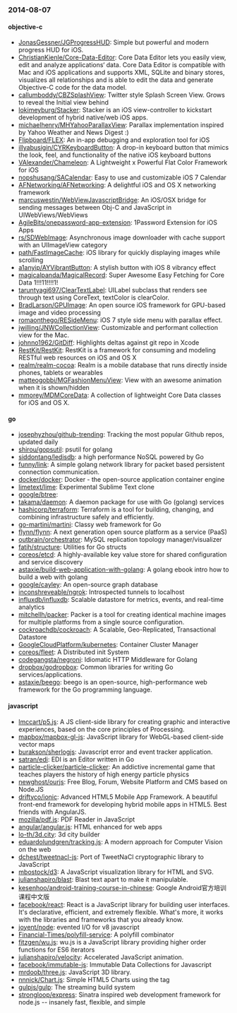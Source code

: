### 2014-08-07

#### objective-c
* [JonasGessner/JGProgressHUD](https://github.com/JonasGessner/JGProgressHUD): Simple but powerful and modern progress HUD for iOS.
* [ChristianKienle/Core-Data-Editor](https://github.com/ChristianKienle/Core-Data-Editor): Core Data Editor lets you easily view, edit and analyze applications‘ data. Core Data Editor is compatible with Mac and iOS applications and supports XML, SQLite and binary stores, visualizes all relationships and is able to edit the data and generate Objective-C code for the data model.
* [callumboddy/CBZSplashView](https://github.com/callumboddy/CBZSplashView): Twitter style Splash Screen View. Grows to reveal the Initial view behind
* [lokimeyburg/Stacker](https://github.com/lokimeyburg/Stacker): Stacker is an iOS view-controller to kickstart development of hybrid native/web iOS apps.
* [michaelhenry/MHYahooParallaxView](https://github.com/michaelhenry/MHYahooParallaxView): Parallax implementation inspired by Yahoo Weather and News Digest :)
* [Flipboard/FLEX](https://github.com/Flipboard/FLEX): An in-app debugging and exploration tool for iOS
* [illyabusigin/CYRKeyboardButton](https://github.com/illyabusigin/CYRKeyboardButton): A drop-in keyboard button that mimics the look, feel, and functionality of the native iOS keyboard buttons
* [VAlexander/Chameleon](https://github.com/VAlexander/Chameleon): A Lightweight x Powerful Flat Color Framework for iOS
* [nopshusang/SACalendar](https://github.com/nopshusang/SACalendar): Easy to use and customizable iOS 7 Calendar
* [AFNetworking/AFNetworking](https://github.com/AFNetworking/AFNetworking): A delightful iOS and OS X networking framework
* [marcuswestin/WebViewJavascriptBridge](https://github.com/marcuswestin/WebViewJavascriptBridge): An iOS/OSX bridge for sending messages between Obj-C and JavaScript in UIWebViews/WebViews
* [AgileBits/onepassword-app-extension](https://github.com/AgileBits/onepassword-app-extension): 1Password Extension for iOS Apps
* [rs/SDWebImage](https://github.com/rs/SDWebImage): Asynchronous image downloader with cache support with an UIImageView category
* [path/FastImageCache](https://github.com/path/FastImageCache): iOS library for quickly displaying images while scrolling
* [a1anyip/AYVibrantButton](https://github.com/a1anyip/AYVibrantButton): A stylish button with iOS 8 vibrancy effect
* [magicalpanda/MagicalRecord](https://github.com/magicalpanda/MagicalRecord): Super Awesome Easy Fetching for Core Data 1!!!11!!!!1!
* [taruntyagi697/ClearTextLabel](https://github.com/taruntyagi697/ClearTextLabel): UILabel subclass that renders see through text using CoreText, textColor is clearColor.
* [BradLarson/GPUImage](https://github.com/BradLarson/GPUImage): An open source iOS framework for GPU-based image and video processing
* [romaonthego/RESideMenu](https://github.com/romaonthego/RESideMenu): iOS 7 style side menu with parallax effect.
* [jwilling/JNWCollectionView](https://github.com/jwilling/JNWCollectionView): Customizable and performant collection view for the Mac.
* [johnno1962/GitDiff](https://github.com/johnno1962/GitDiff): Highlights deltas against git repo in Xcode
* [RestKit/RestKit](https://github.com/RestKit/RestKit): RestKit is a framework for consuming and modeling RESTful web resources on iOS and OS X
* [realm/realm-cocoa](https://github.com/realm/realm-cocoa): Realm is a mobile database that runs directly inside phones, tablets or wearables
* [matteogobbi/MGFashionMenuView](https://github.com/matteogobbi/MGFashionMenuView): View with an awesome animation when it is shown/hidden
* [mmorey/MDMCoreData](https://github.com/mmorey/MDMCoreData): A collection of lightweight Core Data classes for iOS and OS X.

#### go
* [josephyzhou/github-trending](https://github.com/josephyzhou/github-trending): Tracking the most popular Github repos, updated daily
* [shirou/gopsutil](https://github.com/shirou/gopsutil): psutil for golang
* [siddontang/ledisdb](https://github.com/siddontang/ledisdb): a high performance NoSQL powered by Go
* [funny/link](https://github.com/funny/link): A simple golang network library for packet based persistent connection communication.
* [docker/docker](https://github.com/docker/docker): Docker - the open-source application container engine
* [limetext/lime](https://github.com/limetext/lime): Experimental Sublime Text clone
* [google/btree](https://github.com/google/btree): 
* [takama/daemon](https://github.com/takama/daemon): A daemon package for use with Go (golang) services
* [hashicorp/terraform](https://github.com/hashicorp/terraform): Terraform is a tool for building, changing, and combining infrastructure safely and efficiently.
* [go-martini/martini](https://github.com/go-martini/martini): Classy web framework for Go
* [flynn/flynn](https://github.com/flynn/flynn): A next generation open source platform as a service (PaaS)
* [outbrain/orchestrator](https://github.com/outbrain/orchestrator): MySQL replication topology manager/visualizer
* [fatih/structure](https://github.com/fatih/structure): Utilities for Go structs
* [coreos/etcd](https://github.com/coreos/etcd): A highly-available key value store for shared configuration and service discovery
* [astaxie/build-web-application-with-golang](https://github.com/astaxie/build-web-application-with-golang): A golang ebook intro how to build a web with golang
* [google/cayley](https://github.com/google/cayley): An open-source graph database
* [inconshreveable/ngrok](https://github.com/inconshreveable/ngrok): Introspected tunnels to localhost
* [influxdb/influxdb](https://github.com/influxdb/influxdb): Scalable datastore for metrics, events, and real-time analytics
* [mitchellh/packer](https://github.com/mitchellh/packer): Packer is a tool for creating identical machine images for multiple platforms from a single source configuration.
* [cockroachdb/cockroach](https://github.com/cockroachdb/cockroach): A Scalable, Geo-Replicated, Transactional Datastore
* [GoogleCloudPlatform/kubernetes](https://github.com/GoogleCloudPlatform/kubernetes): Container Cluster Manager
* [coreos/fleet](https://github.com/coreos/fleet): A Distributed init System
* [codegangsta/negroni](https://github.com/codegangsta/negroni): Idiomatic HTTP Middleware for Golang
* [dropbox/godropbox](https://github.com/dropbox/godropbox): Common libraries for writing Go services/applications.
* [astaxie/beego](https://github.com/astaxie/beego): beego is an open-source, high-performance web framework for the Go programming language.

#### javascript
* [lmccart/p5.js](https://github.com/lmccart/p5.js): A JS client-side library for creating graphic and interactive experiences, based on the core principles of Processing.
* [mapbox/mapbox-gl-js](https://github.com/mapbox/mapbox-gl-js): JavaScript library for WebGL-based client-side vector maps
* [burakson/sherlogjs](https://github.com/burakson/sherlogjs): Javascript error and event tracker application.
* [satran/edi](https://github.com/satran/edi): EDI is an Editor written in Go
* [particle-clicker/particle-clicker](https://github.com/particle-clicker/particle-clicker): An addictive incremental game that teaches players the history of high energy particle physics
* [newghost/ourjs](https://github.com/newghost/ourjs): Free Blog, Forum, Website Platform and CMS  based on Node.JS
* [driftyco/ionic](https://github.com/driftyco/ionic): Advanced HTML5 Mobile App Framework. A beautiful front-end framework for developing hybrid mobile apps in HTML5. Best friends with AngularJS.
* [mozilla/pdf.js](https://github.com/mozilla/pdf.js): PDF Reader in JavaScript
* [angular/angular.js](https://github.com/angular/angular.js): HTML enhanced for web apps
* [lo-th/3d.city](https://github.com/lo-th/3d.city): 3d city builder
* [eduardolundgren/tracking.js](https://github.com/eduardolundgren/tracking.js): A modern approach for Computer Vision on the web
* [dchest/tweetnacl-js](https://github.com/dchest/tweetnacl-js): Port of TweetNaCl cryptographic library to JavaScript
* [mbostock/d3](https://github.com/mbostock/d3): A JavaScript visualization library for HTML and SVG.
* [julianshapiro/blast](https://github.com/julianshapiro/blast): Blast text apart to make it manipulable.
* [kesenhoo/android-training-course-in-chinese](https://github.com/kesenhoo/android-training-course-in-chinese): Google Android官方培训课程中文版
* [facebook/react](https://github.com/facebook/react): React is a JavaScript library for building user interfaces. It's declarative, efficient, and extremely flexible. What's more, it works with the libraries and frameworks that you already know.
* [joyent/node](https://github.com/joyent/node): evented I/O for v8 javascript
* [Financial-Times/polyfill-service](https://github.com/Financial-Times/polyfill-service): A polyfill combinator
* [fitzgen/wu.js](https://github.com/fitzgen/wu.js): wu.js is a JavaScript library providing higher order functions for ES6 iterators
* [julianshapiro/velocity](https://github.com/julianshapiro/velocity): Accelerated JavaScript animation.
* [facebook/immutable-js](https://github.com/facebook/immutable-js): Immutable Data Collections for Javascript
* [mrdoob/three.js](https://github.com/mrdoob/three.js): JavaScript 3D library.
* [nnnick/Chart.js](https://github.com/nnnick/Chart.js): Simple HTML5 Charts using the <canvas> tag
* [gulpjs/gulp](https://github.com/gulpjs/gulp): The streaming build system
* [strongloop/express](https://github.com/strongloop/express): Sinatra inspired web development framework for node.js -- insanely fast, flexible, and simple
